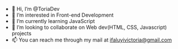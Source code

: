 - 👋 Hi, I’m @ToriaDev
- 👀 I’m interested in Front-end Development 
- 🌱 I’m currently learning JavaScript 
- 💞️ I’m looking to collaborate on Web dev(HTML, CSS, Javascript) projects 
- 📫 You can reach me through my mail at ifaluyivictoria@gmail.com 

<!---
ToriaDev/ToriaDev is a ✨ special ✨ repository because its `README.md` (this file) appears on your GitHub profile.
You can click the Preview link to take a look at your changes.
--->
